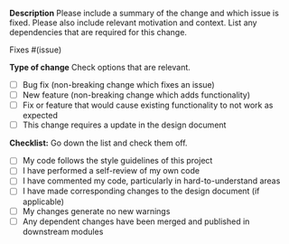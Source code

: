 **Description**
Please include a summary of the change and which issue is fixed. Please also include relevant motivation and context. List any dependencies that are required for this change.

Fixes #(issue)

**Type of change**
Check options that are relevant.

- [ ] Bug fix (non-breaking change which fixes an issue)
- [ ] New feature (non-breaking change which adds functionality)
- [ ] Fix or feature that would cause existing functionality to not work as expected
- [ ] This change requires a update in the design document

**Checklist:**
Go down the list and check them off.

- [ ] My code follows the style guidelines of this project
- [ ] I have performed a self-review of my own code
- [ ] I have commented my code, particularly in hard-to-understand areas
- [ ] I have made corresponding changes to the design document (if applicable)
- [ ] My changes generate no new warnings
- [ ] Any dependent changes have been merged and published in downstream modules